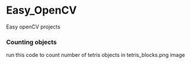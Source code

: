 # Easy_OpenCV
Easy openCV projects


### Counting objects
run this code to count number of tetris objects in tetris_blocks.png image
    
